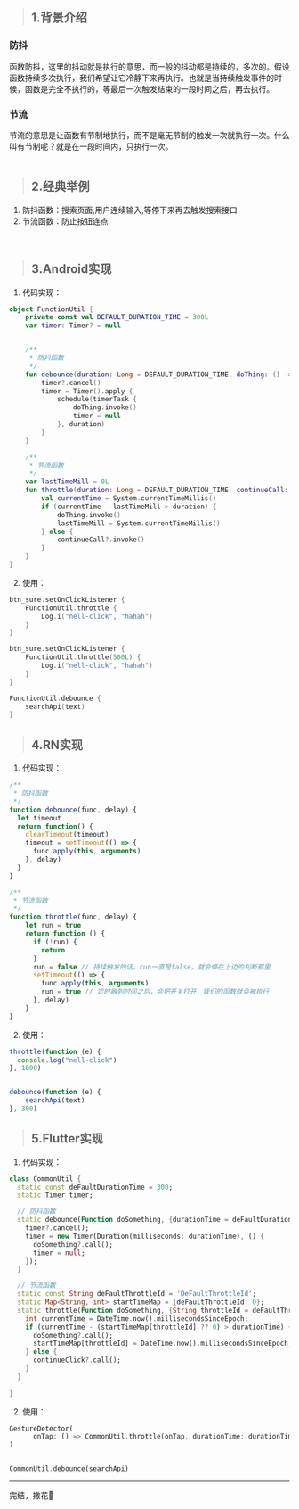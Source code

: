 > ## 1.背景介绍

### 防抖
函数防抖，这里的抖动就是执行的意思，而一般的抖动都是持续的，多次的。假设函数持续多次执行，我们希望让它冷静下来再执行。也就是当持续触发事件的时候，函数是完全不执行的，等最后一次触发结束的一段时间之后，再去执行。


### 节流
节流的意思是让函数有节制地执行，而不是毫无节制的触发一次就执行一次。什么叫有节制呢？就是在一段时间内，只执行一次。
<br/><br/>
> ## 2.经典举例

1. 防抖函数：搜索页面,用户连续输入,等停下来再去触发搜索接口
2. 节流函数：防止按钮连点

<br/>

> ## 3.Android实现

1. 代码实现：

```kotlin
object FunctionUtil {
    private const val DEFAULT_DURATION_TIME = 300L
    var timer: Timer? = null


    /**
     * 防抖函数
     */
    fun debounce(duration: Long = DEFAULT_DURATION_TIME, doThing: () -> Unit) {
        timer?.cancel()
        timer = Timer().apply {
            schedule(timerTask {
                doThing.invoke()
                timer = null
            }, duration)
        }
    }

    /**
     * 节流函数
     */
    var lastTimeMill = 0L
    fun throttle(duration: Long = DEFAULT_DURATION_TIME, continueCall: (() -> Unit)? = null, doThing: () -> Unit) {
        val currentTime = System.currentTimeMillis()
        if (currentTime - lastTimeMill > duration) {
            doThing.invoke()
            lastTimeMill = System.currentTimeMillis()
        } else {
            continueCall?.invoke()
        }
    }
}
```
2. 使用：
```kotlin
btn_sure.setOnClickListener {
    FunctionUtil.throttle {
        Log.i("nell-click", "hahah")
    }
}

btn_sure.setOnClickListener {
    FunctionUtil.throttle(500L) {
        Log.i("nell-click", "hahah")
    }
}

FunctionUtil.debounce {
	searchApi(text)
}
```

> ## 4.RN实现

1. 代码实现：
```javascript
/**
 * 防抖函数
 */
function debounce(func, delay) {
  let timeout
  return function() {
    clearTimeout(timeout)
    timeout = setTimeout(() => {
      func.apply(this, arguments)
    }, delay)
  }
}

/**
 * 节流函数
 */
function throttle(func, delay) {
    let run = true
    return function () {
      if (!run) {
        return
      }
      run = false // 持续触发的话，run一直是false，就会停在上边的判断那里
      setTimeout(() => {
        func.apply(this, arguments)
        run = true // 定时器到时间之后，会把开关打开，我们的函数就会被执行
      }, delay)
    }
}

```

2. 使用：

```javascript
throttle(function (e) {
  console.log("nell-click")
}, 1000)


debounce(function (e) {
    searchApi(text)
}, 300)
```


> ## 5.Flutter实现

1. 代码实现：
```dart
class CommonUtil {
  static const deFaultDurationTime = 300;
  static Timer timer;

  // 防抖函数
  static debounce(Function doSomething, {durationTime = deFaultDurationTime}) {
    timer?.cancel();
    timer = new Timer(Duration(milliseconds: durationTime), () {
      doSomething?.call();
      timer = null;
    });
  }

  // 节流函数
  static const String deFaultThrottleId = 'DeFaultThrottleId';
  static Map<String, int> startTimeMap = {deFaultThrottleId: 0};
  static throttle(Function doSomething, {String throttleId = deFaultThrottleId, durationTime = deFaultDurationTime, Function continueClick}) {
    int currentTime = DateTime.now().millisecondsSinceEpoch;
    if (currentTime - (startTimeMap[throttleId] ?? 0) > durationTime) {
      doSomething?.call();
      startTimeMap[throttleId] = DateTime.now().millisecondsSinceEpoch;
    } else {
      continueClick?.call();
    }
  }
  
}
```
2. 使用：

```dart
GestureDetector(
      onTap: () => CommonUtil.throttle(onTap, durationTime: durationTime)
)


CommonUtil.debounce(searchApi)
```


---
完结，撒花🎉








